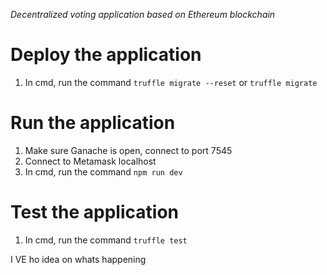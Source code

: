 
_Decentralized voting application based on Ethereum blockchain_

# Deploy the application

1. In cmd, run the command ```truffle migrate --reset``` or  ```truffle migrate```

# Run the application

1. Make sure Ganache is open, connect to port 7545
2. Connect to Metamask localhost
3. In cmd, run the command ```npm run dev ``` 

# Test the application

1. In cmd, run the command ```truffle test```
 
 
 
 I VE ho idea on whats happening
 
